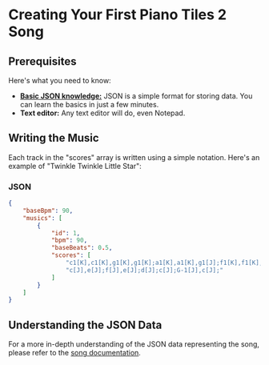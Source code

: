 # Creating Your First Piano Tiles 2 Song

## Prerequisites

Here's what you need to know:

-   [**Basic JSON knowledge:**](/understanding-json.md) JSON is a simple format for storing data. You can learn the basics in just a few minutes.
-   **Text editor:** Any text editor will do, even Notepad.

## Writing the Music

Each track in the "scores" array is written using a simple notation. Here's an example of "Twinkle Twinkle Little Star":

### JSON

```json
{
	"baseBpm": 90,
	"musics": [
		{
			"id": 1,
			"bpm": 90,
			"baseBeats": 0.5,
			"scores": [
				"c1[K],c1[K],g1[K],g1[K];a1[K],a1[K],g1[J];f1[K],f1[K],e1[K],e1[K];d1[K],d1[K],c1[J];",
				"c[J],e[J];f[J],e[J];d[J];c[J];G-1[J],c[J];"
			]
		}
	]
}
```

## Understanding the JSON Data

For a more in-depth understanding of the JSON data representing the song, please refer to the [song documentation](/song.md).
